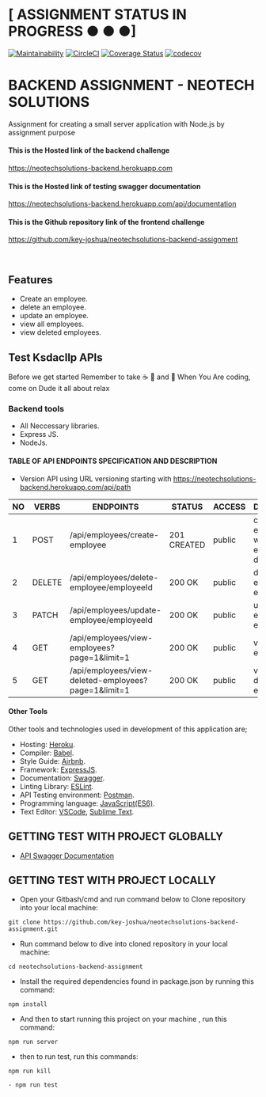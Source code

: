 # [ ASSIGNMENT STATUS IN PROGRESS ● ● ●]
 
 [![Maintainability](https://api.codeclimate.com/v1/badges/08d9a491857b1935000e/maintainability)](https://codeclimate.com/github/key-joshua/neotechsolutions-backend-assignment/maintainability)
[![CircleCI](https://circleci.com/gh/key-joshua/neotechsolutions-backend-assignment/tree/develop.svg?style=svg)](https://circleci.com/gh/key-joshua/neotechsolutions-backend-assignment/tree/develop)
[![Coverage Status](https://coveralls.io/repos/github/key-joshua/neotechsolutions-backend-assignment/badge.svg?branch=develop)](https://coveralls.io/github/key-joshua/neotechsolutions-backend-assignment?branch=develop)
[![codecov](https://codecov.io/gh/key-joshua/neotechsolutions-backend-assignment/branch/develop/graph/badge.svg?token=7ZU0CSQJQD)](https://codecov.io/gh/key-joshua/neotechsolutions-backend-assignment)

# BACKEND ASSIGNMENT - NEOTECH SOLUTIONS

Assignment for creating a small server application with Node.js by assignment purpose
#### This is the Hosted link of the backend challenge

https://neotechsolutions-backend.herokuapp.com
#### This is the Hosted link of testing swagger documentation

https://neotechsolutions-backend.herokuapp.com/api/documentation

#### This is the Github repository link of the frontend challenge 

https://github.com/key-joshua/neotechsolutions-backend-assignment


<br>

## Features

- Create an employee.
- delete an employee.
- update an employee.
- view all employees.
- view deleted employees.

## Test Ksdacllp APIs

Before we get started Remember to take  :coffee:   :pizza:  and :dancer:  When You Are coding, come on Dude it all about relax
### Backend tools

 - All Neccessary libraries.
 - Express JS.
 - NodeJs.

#### TABLE OF API ENDPOINTS SPECIFICATION AND DESCRIPTION

- Version API using URL versioning starting with https://neotechsolutions-backend.herokuapp.com/api/path  


|NO  | VERBS  | ENDPOINTS                                             | STATUS       | ACCESS      | DESCRIPTION                                |
|----|--------|-------------------------------------------------------|--------------|-------------|--------------------------------------------|
| 1  | POST   | /api/employees/create-employee                        | 201 CREATED  | public      | create an employee with employee details   |
| 2  | DELETE | /api/employees/delete-employee/employeeId             | 200 OK       | public      | delete an employee by employee id          |
| 3  | PATCH  | /api/employees/update-employee/employeeId             | 200 OK       | public      | update an employee by employee id          |
| 4  | GET    | /api/employees/view-employees?page=1&limit=1          | 200 OK       | public      | view all employees                         |
| 5  | GET    | /api/employees/view-deleted-employees?page=1&limit=1  | 200 OK       | public      | view all deleted employees                 |


#### Other Tools

Other tools and technologies used in development of this application are;
- Hosting: [Heroku](https://heroku.com/).
- Compiler: [Babel](https://babeljs.io/).
- Style Guide: [Airbnb](https://airbnb.io/projects/javascript/).
- Framework: [ExpressJS](http://expressjs.com/).
- Documentation: [Swagger](https://swagger.io/).
- Linting Library: [ESLint](https://eslint.org/).
- API Testing environment: [Postman](https://www.getpostman.com).
- Programming language: [JavaScript(ES6)](https://developer.mozilla.org/en-US/docs/Web/JavaScript/).
- Text Editor: [VSCode](https://code.visualstudio.com), [Sublime Text](https://www.sublimetext.com/).

## GETTING TEST WITH PROJECT GLOBALLY

- [API Swagger Documentation](https://neotechsolutions-backend.herokuapp.com/api/documentation)

## GETTING TEST WITH PROJECT LOCALLY

- Open your Gitbash/cmd and run command below to Clone repository into your local machine:
```
git clone https://github.com/key-joshua/neotechsolutions-backend-assignment.git
```

- Run command below to dive into cloned repository in your local machine:
```
cd neotechsolutions-backend-assignment
```

- Install the required dependencies found in package.json by running this command:
```
npm install
```

- And then to start running  this project on your machine , run this command:
```
npm run server
 ```

- then to run test, run this commands:
```
npm run kill
```
```
- npm run test
```